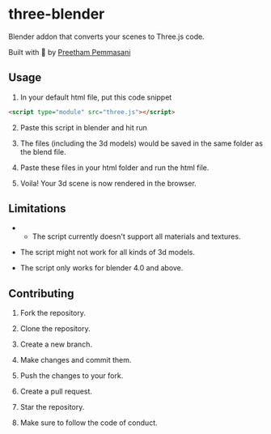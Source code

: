# three-blender
Blender addon that converts your scenes to Three.js code.

Built with 💖 by [Preetham Pemmasani](https://github.com/ppmpreetham)

## Usage
1. In your default html file, put this code snippet 
```html
<script type="module" src="three.js"></script>
```
2. Paste this script in blender and hit run

3. The files (including the 3d models) would be saved in the same folder as the blend file.

4. Paste these files in your html folder and run the html file.

5. Voila! Your 3d scene is now rendered in the browser.

## Limitations
- - The script currently doesn't support all materials and textures.

- The script might not work for all kinds of 3d models.

- The script only works for blender 4.0 and above.

## Contributing
1. Fork the repository.

2. Clone the repository.

3. Create a new branch.

4. Make changes and commit them.

5. Push the changes to your fork.

6. Create a pull request.

7. Star the repository.

8. Make sure to follow the code of conduct.